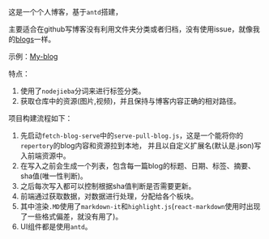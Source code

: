 这是一个个人博客，基于`antd`搭建，

主要适合在github写博客没有利用文件夹分类或者归档，没有使用issue，就像我的[blogs](https://github.com/stonehank/blogs)一样。

示例：[My-blog](https://stonehank.github.io)

特点：

1. 使用了`nodejieba`分词来进行标签分类。
2. 获取仓库中的资源(图片,视频)，并且保持与博客内容正确的相对路径。

项目构建流程如下：
1. 先启动`fetch-blog-serve`中的`serve-pull-blog.js`，这是一个能将你的`repertory`的blog内容和资源拉到本地，
并且以自定义扩展名(默认是.json)写入前端资源中。
2. 在写入之前会生成一个列表，包含每一篇blog的标题、日期、标签、摘要、sha值(唯一性判断)。
3. 之后每次写入都可以控制根据sha值判断是否需要更新。
4. 前端通过获取数据，对数据进行处理，分配给各个板块。
5. 其中渲染`.MD`使用了`markdown-it`和`highlight.js`(`react-markdown`使用时出现了一些格式偏差，就没有用了)。
6. UI组件都是使用`antd`。